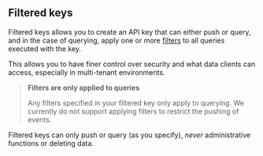 ## Filtered keys

Filtered keys allows you to create an API key that can either push or query, and in the case of querying,
apply one or more [filters](#filters) to all queries executed with the key.

This allows you to have finer control over security and what data clients can access, especially in multi-tenant
environments.

> **Filters are only applied to queries**
>
> Any filters specified in your filtered key only apply to querying.  We currently do not support applying
> filters to restrict the pushing of events.

Filtered keys can only push or query (as you specify), *never* administrative functions or deleting data.  
